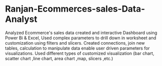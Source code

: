 # Ranjan-Ecommerces-sales-Data-Analyst
Analyzed Ecommerce's sales data created and interactive Dashboard using Power Bi & Excel, Used complex parameters to drill down in worksheet and customization using filters and slicers. Created  connections, join new tables, calculation to manipulate data
enable user driven parameters for visualizations. Used different types of customized visualization (bar chart, scatter chart ,line chart, area chart ,map, slicers ,etc.)

 
